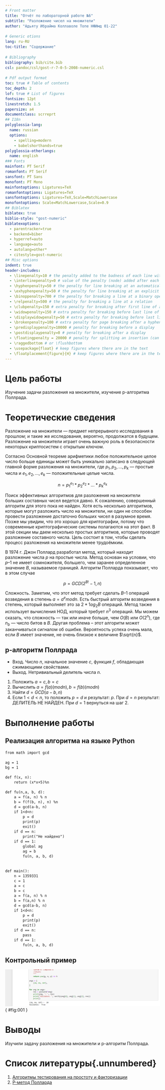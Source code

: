 ```yaml
---
# Front matter
title: "Отчёт по лабораторной работе №6"
subtitle: "Разложение чисел на множители"
author: "Адьяту Ибрайма Коллаволе Топе НФИмд 01-22"

# Generic otions
lang: ru-RU
toc-title: "Содержание"

# Bibliography
bibliography: bib/cite.bib
csl: pandoc/csl/gost-r-7-0-5-2008-numeric.csl

# Pdf output format
toc: true # Table of contents
toc_depth: 2
lof: true # List of figures
fontsize: 12pt
linestretch: 1.5
papersize: a4
documentclass: scrreprt
## I18n
polyglossia-lang:
  name: russian
  options:
	- spelling=modern
	- babelshorthands=true
polyglossia-otherlangs:
  name: english
### Fonts
mainfont: PT Serif
romanfont: PT Serif
sansfont: PT Sans
monofont: PT Mono
mainfontoptions: Ligatures=TeX
romanfontoptions: Ligatures=TeX
sansfontoptions: Ligatures=TeX,Scale=MatchLowercase
monofontoptions: Scale=MatchLowercase,Scale=0.9
## Biblatex
biblatex: true
biblio-style: "gost-numeric"
biblatexoptions:
  - parentracker=true
  - backend=biber
  - hyperref=auto
  - language=auto
  - autolang=other*
  - citestyle=gost-numeric
## Misc options
indent: true
header-includes:
  - \linepenalty=10 # the penalty added to the badness of each line within a paragraph (no associated penalty node) Increasing the value makes tex try to have fewer lines in the paragraph.
  - \interlinepenalty=0 # value of the penalty (node) added after each line of a paragraph.
  - \hyphenpenalty=50 # the penalty for line breaking at an automatically inserted hyphen
  - \exhyphenpenalty=50 # the penalty for line breaking at an explicit hyphen
  - \binoppenalty=700 # the penalty for breaking a line at a binary operator
  - \relpenalty=500 # the penalty for breaking a line at a relation
  - \clubpenalty=150 # extra penalty for breaking after first line of a paragraph
  - \widowpenalty=150 # extra penalty for breaking before last line of a paragraph
  - \displaywidowpenalty=50 # extra penalty for breaking before last line before a display math
  - \brokenpenalty=100 # extra penalty for page breaking after a hyphenated line
  - \predisplaypenalty=10000 # penalty for breaking before a display
  - \postdisplaypenalty=0 # penalty for breaking after a display
  - \floatingpenalty = 20000 # penalty for splitting an insertion (can only be split footnote in standard LaTeX)
  - \raggedbottom # or \flushbottom
  - \usepackage{float} # keep figures where there are in the text
  - \floatplacement{figure}{H} # keep figures where there are in the text
---
```


# Цель работы

Изучение задачи разложения на множители, изучение p-алгоритма Поллрада.

# Теоретические сведения

Разложение на множители — предмет непрерывного исследования в прошлом; и такие же исследования, вероятно, продолжатся в будущем. Разложение на множители играет очень важную роль в безопасности некоторых криптосистем с открытым ключом.

Согласно Основной теореме арифметики любое положительное целое число больше единицы может быть уникально записано в следующей главной форме разложения на множители, где $p_1, p_2, ..., p_k$ — простые числа и $e_1, e_2, ..., e_k$ — положительные целые числа.

$$n=p^{e_1}_1 * p^{e_2}_2 * ... * p^{e_k}_k$$

Поиск эффективных алгоритмов для разложения на множители больших составных чисел ведется давно. К сожалению, совершенный алгоритм для этого пока не найден. Хотя есть несколько алгоритмов, которые могут разложить число на множители, ни один не способен провести разложение достаточно больших чисел в разумное время. Позже мы увидим, что это хорошо для криптографии, потому что современные криптографические системы полагаются на этот факт. В этой секции мы даем несколько простых алгоритмов, которые проводят разложение составного числа. Цель состоит в том, чтобы сделать процесс разложения на множители менее трудоёмким.

В 1974 г. Джон Поллард разработал метод, который находит разложение числа $p$ на простые числа. Метод основан на условии, что $p – 1$ не имеет сомножителя, большего, чем заранее определенное значение $B$, называемое границей. Алгоритм Полларда показывает, что в этом случае

$$p = GCD(2^{B!}-1,n)$$

Сложность. Заметим, что этот метод требует сделать $B – 1$ операций возведения в степень $a = a^e mod n$. Есть быстрый алгоритм возведения в степень, который выполняет это за $2*1og_2 B$ операций. Метод также использует вычисления НОД, который требует $n^3$ операций. Мы можем сказать, что сложность — так или иначе больше, чем $O(B)$ или $O(2^n)$, где $n_b$ — число битов в $B$. Другая проблема – этот алгоритм может заканчиваться сигналом об ошибке. Вероятность успеха очень мала, если $B$ имеет значение, не очень близкое к величине $\sqrt{n}$.

## p-алгоритм Поллрада

* Вход. Число $n$, начальное значение $c$, функция $f$, обладающая сжимающими свойствами.
* Выход. Нетривиальный делитель числа $n$.

1. Положить $a=c, b=c$
2. Вычислить $a=f(a)(mod n), b=f(b)(mod n)$
3. Найти $d = GCD(a-b, n)$
4. Если $1<d<n$, то положить $p=d$ и результат: $p$. При $d=n$ результат: ДЕЛИТЕЛЬ НЕ НАЙДЕН. При $d=1$ вернуться на шаг 2.

# Выполнение работы

## Реализация алгоритма на языке Python

```
from math import gcd

ag = 1
bg = 1

def f(x, n):
    return (x*x+5)%n

def fu(n,a, b, d):
    a = f(a, n) % n
    b = f(f(b, n), n) %n
    d = gcd(a-b, n)
    if 1<d<n:
        p = d
        print(p)
        exit()
    if d == n:
        print("Не найдено")
    if d == 1:
        global ag
        ag = b
        fu(n, a, b, d)


def main():
    n = 1359331
    c = 1
    a = c
    b = c
    a = f(a, n) % n
    b = f(a,n) % n
    d = gcd(a-b, n)
    if 1<d<n:
        p = d
        print(p)
        exit()
    if d == n:
        pass
    if d == 1:
        fu(n, a, b, d)
```

## Контрольный пример

![Работа алгоритма](image/0.png){ #fig:001 }

# Выводы

Изучили задачу разложения на множители и p-алгоритм Поллрада.

# Список литературы{.unnumbered}

1. [Алгоритмы тестирования на простоту и факторизации](https://habr.com/ru/post/521876/)
2. [P-метод Полларда](https://ru.bmstu.wiki/P-метод_Полларда)